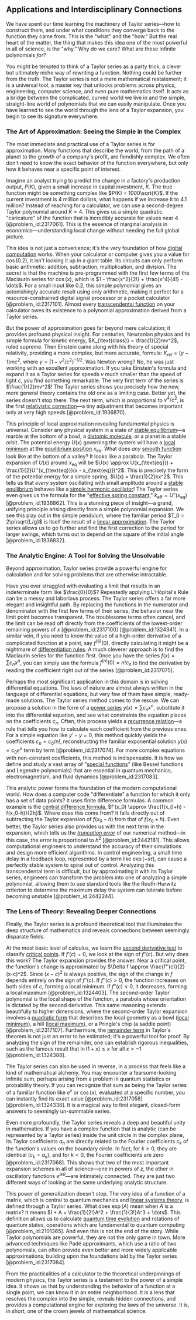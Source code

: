 ## Applications and Interdisciplinary Connections

We have spent our time learning the machinery of Taylor series—how to construct them, and under what conditions they converge back to the function they came from. This is the "what" and the "how." But the real heart of the matter, the thing that makes this idea one of the most powerful in all of science, is the "why." Why do we care? What are these infinite polynomials *for*?

You might be tempted to think of a Taylor series as a party trick, a clever but ultimately niche way of rewriting a function. Nothing could be further from the truth. The Taylor series is not a mere mathematical restatement; it is a universal tool, a master key that unlocks problems across physics, engineering, computer science, and even pure mathematics itself. It acts as a bridge between the complicated, curved world we live in and the simple, straight-line world of polynomials that we can easily manipulate. Once you have learned to see the world through the lens of a Taylor expansion, you begin to see its signature everywhere.

### The Art of Approximation: Seeing the Simple in the Complex

The most immediate and practical use of a Taylor series is for approximation. Many functions that describe the world, from the path of a planet to the growth of a company's profit, are fiendishly complex. We often don't need to know the exact behavior of the function everywhere, but only how it behaves near a specific point of interest.

Imagine an analyst trying to predict the change in a factory's production output, $P(K)$, given a small increase in capital investment, $K$. The true function might be something complex like $P(K) = 1000\sqrt{K}$. If the current investment is $4$ million dollars, what happens if we increase it to $4.1$ million? Instead of reaching for a calculator, we can use a second-degree Taylor polynomial around $K=4$. This gives us a simple quadratic "caricature" of the function that is incredibly accurate for values near $4$ [@problem_id:2317061]. This is the essence of marginal analysis in economics—understanding local change without needing the full global picture.

This idea is not just a convenience; it's the very foundation of how [digital computation](@article_id:186036) works. When your calculator or computer gives you a value for $\cos(0.2)$, it isn't looking it up in a giant table. Its circuits can only perform basic arithmetic: addition, subtraction, multiplication, and division. The secret is that the machine is pre-programmed with the first few terms of the Maclaurin series for $\cos(x)$, which is $1 - \frac{x^2}{2!} + \frac{x^4}{4!} - \dots$. For a small input like $0.2$, this simple polynomial gives an astonishingly accurate result using only arithmetic, making it perfect for a resource-constrained digital signal processor or a pocket calculator [@problem_id:2317101]. Almost every [transcendental function](@article_id:271256) on your calculator owes its existence to a polynomial approximation derived from a Taylor series.

But the power of approximation goes far beyond mere calculation; it provides profound physical insight. For centuries, Newtonian physics and its simple formula for kinetic energy, $K_{\text{class}} = \frac{1}{2}mv^2$, ruled supreme. Then Einstein came along with his theory of special relativity, providing a more complex, but more accurate, formula: $K_{rel} = (\gamma - 1)mc^2$, where $\gamma = (1 - v^2/c^2)^{-1/2}$. Was Newton wrong? No, he was just working with an excellent approximation. If you take Einstein's formula and expand it as a Taylor series for speeds $v$ much smaller than the speed of light $c$, you find something remarkable. The very first term of the series is $\frac{1}{2}mv^2$! The Taylor series shows you precisely how the new, more general theory contains the old one as a limiting case. Better yet, the series doesn't stop there. The next term, which is proportional to $v^4/c^2$, is the first [relativistic correction](@article_id:154754)—a tiny adjustment that becomes important only at very high speeds [@problem_id:1936870].

This principle of local approximation revealing fundamental physics is universal. Consider any physical system in a state of [stable equilibrium](@article_id:268985)—a marble at the bottom of a bowl, a [diatomic molecule](@article_id:194019), or a planet in a stable orbit. The potential energy $U(x)$ governing the system will have a [local minimum](@article_id:143043) at the [equilibrium position](@article_id:271898) $x_{\text{eq}}$. What does *any* [smooth function](@article_id:157543) look like at the bottom of a valley? It looks like a parabola. The Taylor expansion of $U(x)$ around $x_{\text{eq}}$ will be $U(x) \approx U(x_{\text{eq}}) + \frac{1}{2}U''(x_{\text{eq}})(x - x_{\text{eq}})^2$. This is precisely the form of the potential energy for a simple spring, $U(x) = \frac{1}{2}kx^2$. This tells us that *every* system oscillating with small amplitude around a [stable equilibrium](@article_id:268985) behaves like a [simple harmonic oscillator](@article_id:145270)! The Taylor series even gives us the formula for the "[effective spring constant](@article_id:171249)," $k_{\text{eff}} = U''(x_{\text{eq}})$ [@problem_id:1936862]. This is a stunning piece of insight—a grand, unifying principle arising directly from a simple polynomial expansion. We see this play out in the simple pendulum, where the familiar period $T_0 = 2\pi\sqrt{L/g}$ is itself the result of a [linear approximation](@article_id:145607). The Taylor series allows us to go further and find the first correction to the period for larger swings, which turns out to depend on the square of the initial angle [@problem_id:1936832].

### The Analytic Engine: A Tool for Solving the Unsolvable

Beyond approximation, Taylor series provide a powerful engine for calculation and for solving problems that are otherwise intractable.

Have you ever struggled with evaluating a limit that results in an indeterminate form like $\frac{0}{0}$? Repeatedly applying L'Hôpital's Rule can be a messy and laborious process. The Taylor series offers a far more elegant and insightful path. By replacing the functions in the numerator and denominator with the first few terms of their series, the behavior near the limit point becomes transparent. The troublesome terms often cancel, and the limit can be read off directly from the coefficients of the lowest-order remaining powers of $x$ [@problem_id:2317100] [@problem_id:1324341]. In a similar vein, if you need to know the value of a high-order derivative of a complicated function at a point, say $f^{(6)}(0)$, directly calculating it might be a nightmare of [differentiation rules](@article_id:144949). A much cleverer approach is to find the Maclaurin series for the function first. Once you have the series $f(x) = \sum c_n x^n$, you can simply use the formula $f^{(n)}(0) = n! c_n$ to find the derivative by reading the coefficient right out of the series [@problem_id:2317075].

Perhaps the most significant application in this domain is in solving differential equations. The laws of nature are almost always written in the language of differential equations, but very few of them have simple, ready-made solutions. The Taylor series method comes to the rescue. We can propose a solution in the form of a [power series](@article_id:146342) $y(x) = \sum c_n x^n$, substitute it into the differential equation, and see what constraints the equation places on the coefficients $c_n$. Often, this process yields a [recurrence relation](@article_id:140545)—a rule that tells you how to calculate each coefficient from the previous ones. For a simple equation like $y' - y = 0$, this method quickly yields the coefficients $c_n = c_0/n!$, reconstructing the familiar exponential solution $y(x) = c_0 e^x$ term by term [@problem_id:2317074]. For more complex equations with non-constant coefficients, this method is indispensable. It is how we define and study a vast array of "[special functions](@article_id:142740)" (like Bessel functions and Legendre polynomials) that are essential in quantum mechanics, electromagnetism, and fluid dynamics [@problem_id:2317083].

This analytic power forms the foundation of the modern computational world. How does a computer code "differentiate" a function for which it only has a set of data points? It uses finite difference formulas. A common example is the [central difference formula](@article_id:138957), $f'(x_0) \approx \frac{f(x_0+h) - f(x_0-h)}{2h}$. Where does this come from? It falls directly out of subtracting the Taylor expansion of $f(x_0-h)$ from that of $f(x_0+h)$. Even better, the Taylor series also provides us with the next term in the expansion, which tells us the *[truncation error](@article_id:140455)* of our numerical method—in this case, the error is proportional to $h^2$ [@problem_id:2442181]. This allows computational engineers to understand the accuracy of their simulations and design more efficient algorithms. In control engineering, a small time delay in a feedback loop, represented by a term like $\exp(-s\tau)$, can cause a perfectly stable system to spiral out of control. Analyzing this transcendental term is difficult, but by approximating it with its Taylor series, engineers can transform the problem into one of analyzing a simple polynomial, allowing them to use standard tools like the Routh-Hurwitz criterion to determine the maximum delay the system can tolerate before becoming unstable [@problem_id:2442244].

### The Lens of Theory: Revealing Deeper Connections

Finally, the Taylor series is a profound theoretical tool that illuminates the deep structure of mathematics and reveals connections between seemingly disparate fields.

At the most basic level of calculus, we learn the [second derivative test](@article_id:137823) to classify [critical points](@article_id:144159). If $f'(c)=0$, we look at the sign of $f''(c)$. But why does this work? The Taylor expansion provides the answer. Near a critical point, the function's change is approximated by $\Delta f \approx \frac{f''(c)}{2}(x-c)^2$. Since $(x-c)^2$ is always positive, the sign of the change in $f$ depends entirely on the sign of $f''(c)$. If $f''(c) > 0$, the function increases on both sides of $c$, forming a local minimum. If $f''(c) < 0$, it decreases, forming a local maximum [@problem_id:1324403]. The second-order Taylor polynomial *is* the local shape of the function, a parabola whose orientation is dictated by the second derivative. This same reasoning extends beautifully to higher dimensions, where the second-order Taylor expansion involves a [quadratic form](@article_id:153003) that describes the local geometry as a bowl ([local minimum](@article_id:143043)), a hill ([local maximum](@article_id:137319)), or a Pringle's chip (a saddle point) [@problem_id:2317107]. Furthermore, the [remainder term](@article_id:159345) in Taylor's theorem is not just an error to be estimated; it's a powerful tool for proof. By analyzing the sign of the remainder, one can establish rigorous inequalities, such as the famous result that $\ln(1+x) \le x$ for all $x > -1$ [@problem_id:1324388].

The Taylor series can also be used in reverse, in a process that feels like a kind of mathematical alchemy. You may encounter a fearsome-looking infinite sum, perhaps arising from a problem in quantum statistics or probability theory. If you can recognize that sum as being the Taylor series of a familiar function like $e^x$ or $\cos(x)$, evaluated at a specific number, you can instantly find its exact value [@problem_id:2317058] [@problem_id:1324338]. It is a magical way to find elegant, closed-form answers to seemingly un-summable series.

Even more profoundly, the Taylor series reveals a deep and beautiful unity in mathematics. If you have a complex function that is analytic (can be represented by a Taylor series) inside the unit circle in the complex plane, its Taylor coefficients $a_n$ are directly related to the Fourier coefficients $c_k$ of the function's values on the boundary circle. In fact, for $k \ge 0$, they are identical ($c_k = a_k$), and for $k<0$, the Fourier coefficients are zero [@problem_id:2317068]. This shows that two of the most important expansion schemes in all of science—one in powers of $z$, the other in oscillatory functions $e^{ik\theta}$—are intimately connected. They are just two different ways of looking at the same underlying analytic structure.

This power of generalization doesn't stop. The very idea of a function of a matrix, which is central to quantum mechanics and [linear systems theory](@article_id:172331), is defined through a Taylor series. What does $\exp(A)$ mean when $A$ is a matrix? It means $I + A + \frac{1}{2!}A^2 + \frac{1}{3!}A^3 + \dots$. This definition allows us to calculate [quantum time evolution](@article_id:152638) and rotations of quantum states, operations which are fundamental to quantum computing [@problem_id:2101365]. And even this is not the end of the story. While Taylor polynomials are powerful, they are not the only game in town. More advanced techniques like Padé approximants, which use a ratio of two polynomials, can often provide even better and more widely applicable approximations, building upon the foundations laid by the Taylor series [@problem_id:2317084].

From the practicalities of a calculator to the theoretical underpinnings of modern physics, the Taylor series is a testament to the power of a simple idea. It shows us that by understanding the behavior of a function at a single point, we can know it in an entire neighborhood. It is a lens that resolves the complex into the simple, reveals hidden connections, and provides a computational engine for exploring the laws of the universe. It is, in short, one of the crown jewels of mathematical science.